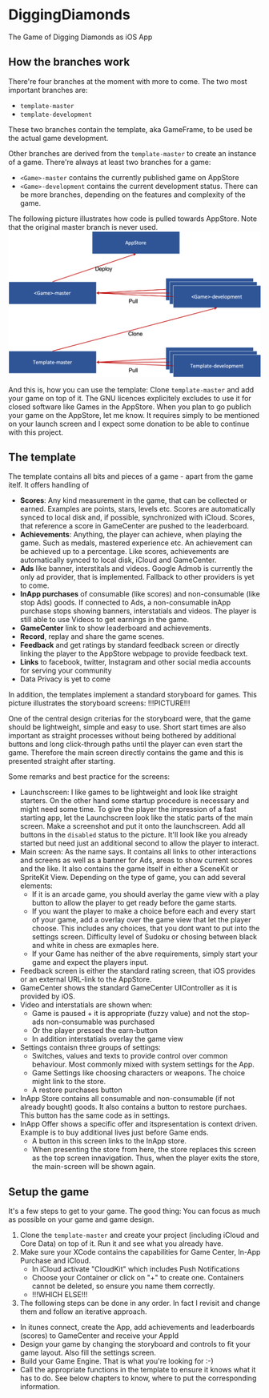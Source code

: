 # DiggingDiamonds
The Game of Digging Diamonds as iOS App
## How the branches work
There're four branches at the moment with more to come. The two most important branches are:
- `template-master`
- `template-development`

These two branches contain the template, aka GameFrame, to be used be the actual game development.

Other branches are derived from the `template-master` to create an instance of a game. There're always at least two branches for a game:
- `<Game>-master` contains the currently published game on AppStore
- `<Game>-development` contains the current development status. There can be more branches, depending on the features and complexity of the game.

The following picture illustrates how code is pulled towards AppStore. Note that the original master branch is never used.
![Branches](/images/branches.png)

And this is, how you can use the template: Clone `template-master` and add your game on top of it. The GNU licences explicitely excludes to use it for closed software like Games in the AppStore. When you plan to go publich your game on the AppStore, let me know. It requires simply to be mentioned on your launch screen and I expect some donation to be able to continue with this project.

## The template
The template contains all bits and pieces of a game - apart from the game itelf. It offers handling of
- **Scores**: Any kind measurement in the game, that can be collected or earned. Examples are points, stars, levels etc. Scores are automatically synced to local disk and, if possible, synchronized with iCloud. Scores, that reference a score in GameCenter are pushed to the leaderboard.
- **Achievements**: Anything, the player can achieve, when playing the game. Such as medals, mastered experience etc. An achievement can be achieved up to a percentage. Like scores, achievements are automatically synced to local disk, iCloud and GameCenter.
- **Ads** like banner, interstitals and videos. Google Admob is currently the only ad provider, that is implemented. Fallback to other providers is yet to come.
- **InApp purchases** of consumable (like scores) and non-consumable (like stop Ads) goods. If connected to Ads, a non-consumable inApp purchase stops showing banners, interstatials and videos. The player is still able to use Videos to get earnings in the game.
- **GameCenter** link to show leaderboard and achievements.
- **Record**, replay and share the game scenes.
- **Feedback** and get ratings by standard feedback screen or directly linking the player to the AppStore webpage to provide feedback text.
- **Links** to facebook, twitter, Instagram and other social media accounts for serving your community
- Data Privacy is yet to come

In addition, the templates implement a standard storyboard for games. This picture illustrates the storyboard screens:
!!!PICTURE!!!

One of the central design criterias for the storyboard were, that the game should be lightweight, simple and easy to use. Short start times are also important as straight processes without being bothered by additional buttons and long click-through paths until the player can even start the game. Therefore the main screen directly contains the game and this is presented straight after starting.

Some remarks and best practice for the screens:
- Launchscreen: I like games to be lightweight and look like straight starters. On the other hand some startup procedure is necessary and might need some time. To give the player the impression of a fast starting app, let the Launchscreen look like the static parts of the main screen. Make a screenshot and put it onto the launchscreen. Add all buttons in the `disabled` status to the picture. It'll look like you already started but need just an additional second to allow the player to interact.
- Main screen: As the name says. It contains all links to other interactions and screens as well as a banner for Ads, areas to show current scores and the like. It also contains the game itself in either a SceneKit or SpriteKit View. Depending on the type of game, you can add several elements:
  - If it is an arcade game, you should averlay the game view with a play button to allow the player to get ready before the game starts.
  - If you want the player to make a choice before each and every start of your game, add a overlay over the game view that let the player choose. This includes any choices, that you dont want to put into the settings screen. Difficulty level of Sudoku or chosing between black and white in chess are exmaples here.
  - If your Game has neither of the abve requirements, simply start your game and expect the players input.
- Feedback screen is either the standard rating screen, that iOS provides or an external URL-link to the AppStore.
- GameCenter shows the standard GameCenter UIController as it is provided by iOS.
- Video and interstatials are shown when:
  - Game is paused + it is appropriate (fuzzy value) and not the stop-ads non-consumable was purchased
  - Or the player pressed the earn-button
  - In addition interstatials overlay the game view
- Settings contaisn three groups of settings:
  - Switches, values and texts to provide control over common behaviour. Most commonly mixed with system settings for the App.
  - Game Settings like choosing characters or weapons. The choice might link to the store.
  - A restore purchases button
- InApp Store contains all consumable and non-consumable (if not already bought) goods. It also contains a button to restore purchaes. This button has the same code as in settings.
- InApp Offer shows a specific offer and itspresentation is context driven. Example is to buy additional lives just before Game ends.
  - A button in this screen links to the InApp store.
  - When presenting the store from here, the store replaces this screen as the top screen innavigation. Thus, when the player exits the store, the main-screen will be shown again.

## Setup the game
It's a few steps to get to your game. The good thing: You can focus as much as possible on your game and game design.
1. Clone the `template-master` and create your project (including iCloud and Core Data) on top of it. Run it and see what you already have.
2. Make sure your XCode contains the capabilities for Game Center, In-App Purchase and iCloud.
    - In iCloud activate "CloudKit" which includes Push Notifications
    - Choose your Container or click on "+" to create one. Containers cannot be deleted, so ensure you name them correctly.
    - !!!WHICH ELSE!!!
3. The following steps can be done in any order. In fact I revisit and change them and follow an iterative approach.
  - In itunes connect, create the App, add achievements and leaderboards (scores) to GameCenter and receive your AppId
  - Design your game by changing the storyboard and controls to fit your game layout. Also fill the settings screen.
  - Build your Game Engine. That is what you're looking for :-)
  - Call the appropriate functions in the template to ensure it knows what it has to do. See below chapters to know, where to put the corresponding information.
  
